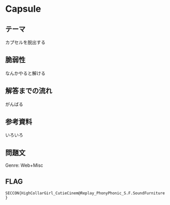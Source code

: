 # Capsule

## テーマ

カプセルを脱出する

## 脆弱性

なんかやると解ける

## 解答までの流れ

がんばる

## 参考資料

いろいろ

## 問題文

Genre: Web+Misc

## FLAG

`SECCON{HighCollarGirl_CutieCinem@Replay_PhonyPhonic_S.F.SoundFurniture}`
